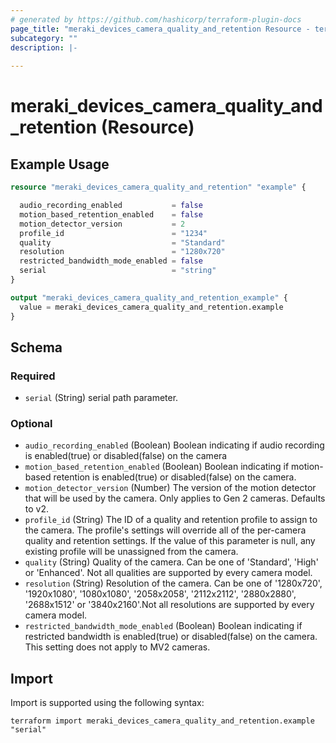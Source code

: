 ```yaml
---
# generated by https://github.com/hashicorp/terraform-plugin-docs
page_title: "meraki_devices_camera_quality_and_retention Resource - terraform-provider-meraki"
subcategory: ""
description: |-
  
---
```


# meraki_devices_camera_quality_and_retention (Resource)



## Example Usage

```terraform
resource "meraki_devices_camera_quality_and_retention" "example" {

  audio_recording_enabled           = false
  motion_based_retention_enabled    = false
  motion_detector_version           = 2
  profile_id                        = "1234"
  quality                           = "Standard"
  resolution                        = "1280x720"
  restricted_bandwidth_mode_enabled = false
  serial                            = "string"
}

output "meraki_devices_camera_quality_and_retention_example" {
  value = meraki_devices_camera_quality_and_retention.example
}
```

<!-- schema generated by tfplugindocs -->
## Schema

### Required

- `serial` (String) serial path parameter.

### Optional

- `audio_recording_enabled` (Boolean) Boolean indicating if audio recording is enabled(true) or disabled(false) on the camera
- `motion_based_retention_enabled` (Boolean) Boolean indicating if motion-based retention is enabled(true) or disabled(false) on the camera.
- `motion_detector_version` (Number) The version of the motion detector that will be used by the camera. Only applies to Gen 2 cameras. Defaults to v2.
- `profile_id` (String) The ID of a quality and retention profile to assign to the camera. The profile's settings will override all of the per-camera quality and retention settings. If the value of this parameter is null, any existing profile will be unassigned from the camera.
- `quality` (String) Quality of the camera. Can be one of 'Standard', 'High' or 'Enhanced'. Not all qualities are supported by every camera model.
- `resolution` (String) Resolution of the camera. Can be one of '1280x720', '1920x1080', '1080x1080', '2058x2058', '2112x2112', '2880x2880', '2688x1512' or '3840x2160'.Not all resolutions are supported by every camera model.
- `restricted_bandwidth_mode_enabled` (Boolean) Boolean indicating if restricted bandwidth is enabled(true) or disabled(false) on the camera. This setting does not apply to MV2 cameras.

## Import

Import is supported using the following syntax:

```shell
terraform import meraki_devices_camera_quality_and_retention.example "serial"
```
